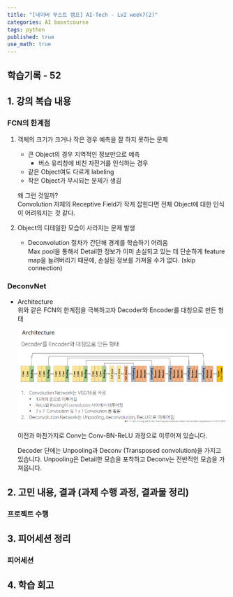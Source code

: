 ```yaml
---
title: "[네이버 부스트 캠프] AI-Tech - Lv2 week7(2)"
categories: AI boostcourse
tags: python
published: true
use_math: true
---
```


## 학습기록 - 52

## 1. 강의 복습 내용

### FCN의 한계점

1. 객체의 크기가 크거나 작은 경우 예측을 잘 하지 못하는 문제  
    - 큰 Object의 경우 지역적인 정보만으로 예측
      - 버스 유리창에 비친 자전거를 인식하는 경우
    - 같은 Object여도 다르게 labeling
    - 작은 Object가 무시되는 문제가 생김

    왜 그런 것일까?  
    Convolution 자체의 Receptive Field가 작게 잡힌다면 전체 Object에 대한 인식이 어려워지는 것 같다.  

2. Object의 디테일한 모습이 사라지는 문제 발생  
    - Deconvolution 절차가 간단해 경계를 학습하기 어려움  
      Max pool을 통해서 Detail한 정보가 이미 손실되고 있는 데 단순하게 feature map을 늘려버리기 때문에, 손실된 정보를 가져올 수가 없다. (skip connection)

### DeconvNet

- Architecture  
  위와 같은 FCN의 한계점을 극복하고자 Decoder와 Encoder를 대칭으로 만든 형태  

  ![Untitled](/assets/images/AI-Images2/lv2_week11_2/img1.png)

  이전과 마찬가지로 Conv는 Conv-BN-ReLU 과정으로 이루어져 있습니다.  

  Decoder 단에는 Unpooling과 Deconv (Transposed convolution)을 가지고 있습니다. Unpooling은 Detail한 모습을 포착하고 Deconv는 전반적인 모습을 가져옵니다.  







## 2. 고민 내용, 결과 (과제 수행 과정, 결과물 정리)

### 프로젝트 수행

## 3. 피어세션 정리

### 피어세션

## 4. 학습 회고

